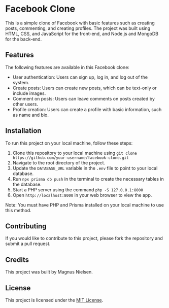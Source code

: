 # Facebook Clone

This is a simple clone of Facebook with basic features such as creating posts, commenting, and creating profiles. The project was built using HTML, CSS, and JavaScript for the front-end, and Node.js and MongoDB for the back-end.

## Features

The following features are available in this Facebook clone:

- User authentication: Users can sign up, log in, and log out of the system.
- Create posts: Users can create new posts, which can be text-only or include images.
- Comment on posts: Users can leave comments on posts created by other users.
- Profile creation: Users can create a profile with basic information, such as name and bio.

## Installation

To run this project on your local machine, follow these steps:

1. Clone this repository to your local machine using `git clone https://github.com/your-username/facebook-clone.git`
2. Navigate to the root directory of the project.
3. Update the `DATABASE_URL` variable in the `.env` file to point to your local database.
4. Run `npx prisma db push` in the terminal to create the necessary tables in the database.
5. Start a PHP server using the command `php -S 127.0.0.1:8000`
6. Open `http://localhost:8000` in your web browser to view the app.

Note: You must have PHP and Prisma installed on your local machine to use this method.

## Contributing

If you would like to contribute to this project, please fork the repository and submit a pull request. 

## Credits

This project was built by Magnus Nielsen. 

## License

This project is licensed under the [MIT License](https://opensource.org/licenses/MIT).
